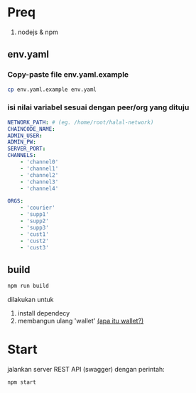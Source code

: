 # Preq
1. nodejs & npm

## env.yaml
### Copy-paste file env.yaml.example
```bash
cp env.yaml.example env.yaml
```
### isi nilai variabel sesuai dengan peer/org yang dituju
```yaml
NETWORK_PATH: # (eg. /home/root/halal-network)
CHAINCODE_NAME:
ADMIN_USER:
ADMIN_PW:
SERVER_PORT:
CHANNELS:
    - 'channel0'
    - 'channel1'
    - 'channel2'
    - 'channel3'
    - 'channel4'

ORGS:
    - 'courier'
    - 'supp1'
    - 'supp2'
    - 'supp3'
    - 'cust1'
    - 'cust2'
    - 'cust3'
```

## build
```bash
npm run build
```
dilakukan untuk
1. install dependecy
1. membangun ulang 'wallet' [(apa itu wallet?)](https://hyperledger-fabric.readthedocs.io/en/release-2.3/developapps/wallet.html)

# Start
jalankan server REST API (swagger) dengan perintah:
```bash
npm start
```
